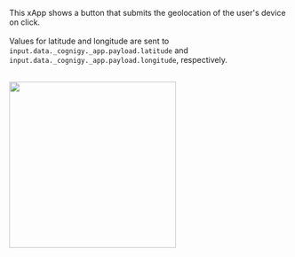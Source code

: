 This xApp shows a button that submits the geolocation of the user's device on click. 
<br>
<br>
Values for latitude and longitude are sent to `input.data._cognigy._app.payload.latitude` and `input.data._cognigy._app.payload.longitude`, respectively.
<br>
<br>
<p align="left">
<img src="https://github.com/Cognigy/xApps/assets/61367106/0ee97c91-a19c-4833-a73d-4e464d429156" style="width: 300px;" />
</p>
